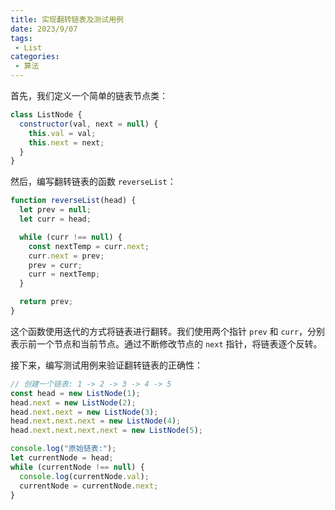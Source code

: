 ```yaml
---
title: 实现翻转链表及测试用例
date: 2023/9/07
tags:
 - List
categories:
 - 算法
---
```


首先，我们定义一个简单的链表节点类：
```js
class ListNode {
  constructor(val, next = null) {
    this.val = val;
    this.next = next;
  }
}
```
然后，编写翻转链表的函数 `reverseList`：

```js
function reverseList(head) {
  let prev = null;
  let curr = head;

  while (curr !== null) {
    const nextTemp = curr.next;
    curr.next = prev;
    prev = curr;
    curr = nextTemp;
  }

  return prev;
}
```

这个函数使用迭代的方式将链表进行翻转。我们使用两个指针 `prev` 和 `curr`，分别表示前一个节点和当前节点。通过不断修改节点的 `next` 指针，将链表逐个反转。

接下来，编写测试用例来验证翻转链表的正确性：

```js
// 创建一个链表: 1 -> 2 -> 3 -> 4 -> 5
const head = new ListNode(1);
head.next = new ListNode(2);
head.next.next = new ListNode(3);
head.next.next.next = new ListNode(4);
head.next.next.next.next = new ListNode(5);

console.log("原始链表:");
let currentNode = head;
while (currentNode !== null) {
  console.log(currentNode.val);
  currentNode = currentNode.next;
}

